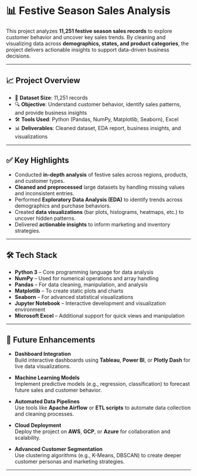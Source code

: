 # 📊 Festive Season Sales Analysis

This project analyzes **11,251 festive season sales records** to explore customer behavior and uncover key sales trends. By cleaning and visualizing data across **demographics, states, and product categories**, the project delivers actionable insights to support data-driven business decisions.

---

## 📈 Project Overview

- 📌 **Dataset Size**: 11,251 records  
- 🔍 **Objective**: Understand customer behavior, identify sales patterns, and provide business insights  
- 🛠️ **Tools Used**: Python (Pandas, NumPy, Matplotlib, Seaborn), Excel  
- 📊 **Deliverables**: Cleaned dataset, EDA report, business insights, and visualizations

---

## ✅ Key Highlights

- Conducted **in-depth analysis** of festive sales across regions, products, and customer types.
- **Cleaned and preprocessed** large datasets by handling missing values and inconsistent entries.
- Performed **Exploratory Data Analysis (EDA)** to identify trends across demographics and purchase behaviors.
- Created **data visualizations** (bar plots, histograms, heatmaps, etc.) to uncover hidden patterns.
- Delivered **actionable insights** to inform marketing and inventory strategies.

---

## 🛠 Tech Stack

- **Python 3** – Core programming language for data analysis  
- **NumPy** – Used for numerical operations and array handling  
- **Pandas** – For data cleaning, manipulation, and analysis  
- **Matplotlib** – To create static plots and charts  
- **Seaborn** – For advanced statistical visualizations  
- **Jupyter Notebook** – Interactive development and visualization environment  
- **Microsoft Excel** – Additional support for quick views and manipulation

---


## 🚀 Future Enhancements

- **Dashboard Integration**  
  Build interactive dashboards using **Tableau**, **Power BI**, or **Plotly Dash** for live data visualizations.

- **Machine Learning Models**  
  Implement predictive models (e.g., regression, classification) to forecast future sales and customer behavior.

- **Automated Data Pipelines**  
  Use tools like **Apache Airflow** or **ETL scripts** to automate data collection and cleaning processes.

- **Cloud Deployment**  
  Deploy the project on **AWS**, **GCP**, or **Azure** for collaboration and scalability.

- **Advanced Customer Segmentation**  
  Use clustering algorithms (e.g., K-Means, DBSCAN) to create deeper customer personas and marketing strategies.

---







